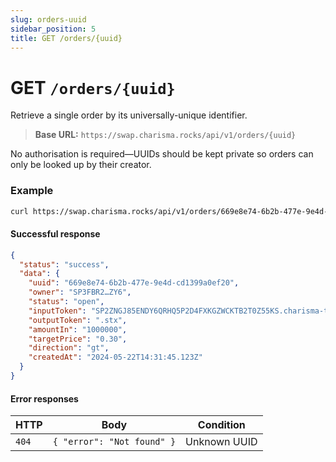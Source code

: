 ```yaml
---
slug: orders-uuid
sidebar_position: 5
title: GET /orders/{uuid}
---
```


# GET `/orders/{uuid}`

Retrieve a single order by its universally-unique identifier.

> **Base URL:** `https://swap.charisma.rocks/api/v1/orders/{uuid}`

No authorisation is required—UUIDs should be kept private so orders can only be looked up by their creator.

### Example

```bash
curl https://swap.charisma.rocks/api/v1/orders/669e8e74-6b2b-477e-9e4d-cd1399a0ef20
```

#### Successful response

```json showLineNumbers
{
  "status": "success",
  "data": {
    "uuid": "669e8e74-6b2b-477e-9e4d-cd1399a0ef20",
    "owner": "SP3FBR2…ZY6",
    "status": "open",
    "inputToken": "SP2ZNGJ85ENDY6QRHQ5P2D4FXKGZWCKTB2T0Z55KS.charisma-token-subnet-v1",
    "outputToken": ".stx",
    "amountIn": "1000000",
    "targetPrice": "0.30",
    "direction": "gt",
    "createdAt": "2024-05-22T14:31:45.123Z"
  }
}
```

#### Error responses

| HTTP | Body | Condition |
| ---- | ---- | --------- |
| `404` | `{ "error": "Not found" }` | Unknown UUID |